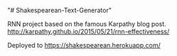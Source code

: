 "# Shakespearean-Text-Generator" 

RNN project based on the famous Karpathy blog post.
http://karpathy.github.io/2015/05/21/rnn-effectiveness/

Deployed to 
https://shakespearean.herokuapp.com/
